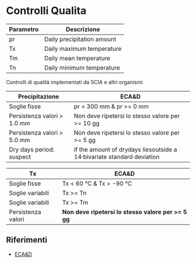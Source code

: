 # Controlli Qualita

| Parametro | Descrizione |
| --- | --- |
| pr | Daily precipitation amount |
| Tx | Daily maximum temperature |
| Tm | Daily mean temperature |
| Tn | Daily minimum temperature |

Controlli di qualità implementati da SCIA e altri organismi

| Precipitazione | ECA&D |
| --- | --- |
| Soglie fisse | pr < 300 mm & pr >= 0 mm |
| Persistenza valori > 1.0 mm | Non deve ripetersi lo stesso valore per >= 10 gg |
| Persistenza valori > 5.0 mm | Non deve ripetersi lo stesso valore per >= 5 gg |
| Dry days period: suspect | if the amount of drydays liesoutside a 14·bivariate standard deviation |

| Tx | ECA&D |
| --- | --- |
| Soglie fisse | Tx < 60 °C & Tx > -90 °C |
| Soglie variabili | Tx >= Tn |
| Soglie variabili | Tx >= Tm |
| Persistenza valori | **Non deve ripetersi lo stesso valore per >= 5 gg** |



## Riferimenti

- [ECA&D](https://www.ecad.eu/documents/atbd.pdf)


